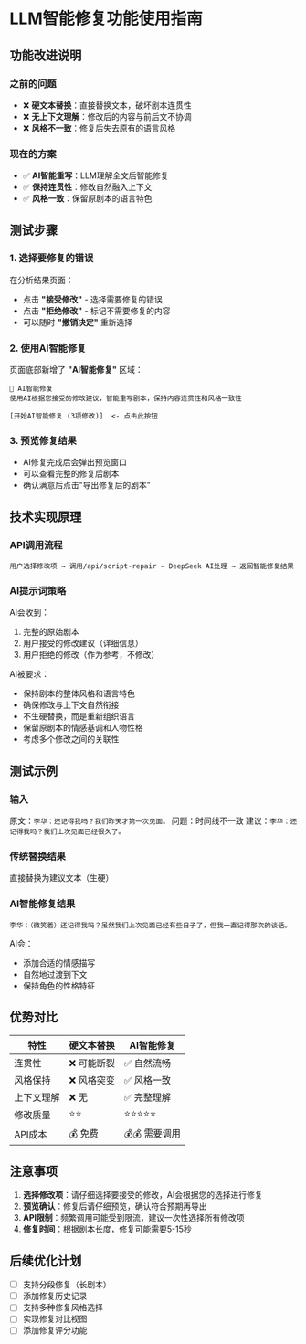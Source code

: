 # LLM智能修复功能使用指南

## 功能改进说明

### 之前的问题
- ❌ **硬文本替换**：直接替换文本，破坏剧本连贯性
- ❌ **无上下文理解**：修改后的内容与前后文不协调
- ❌ **风格不一致**：修复后失去原有的语言风格

### 现在的方案
- ✅ **AI智能重写**：LLM理解全文后智能修复
- ✅ **保持连贯性**：修改自然融入上下文
- ✅ **风格一致**：保留原剧本的语言特色

## 测试步骤

### 1. 选择要修复的错误
在分析结果页面：
- 点击 **"接受修改"** - 选择需要修复的错误
- 点击 **"拒绝修改"** - 标记不需要修复的内容
- 可以随时 **"撤销决定"** 重新选择

### 2. 使用AI智能修复
页面底部新增了 **"AI智能修复"** 区域：

```
🤖 AI智能修复
使用AI根据您接受的修改建议，智能重写剧本，保持内容连贯性和风格一致性

[开始AI智能修复 (3项修改)]  <- 点击此按钮
```

### 3. 预览修复结果
- AI修复完成后会弹出预览窗口
- 可以查看完整的修复后剧本
- 确认满意后点击"导出修复后的剧本"

## 技术实现原理

### API调用流程
```
用户选择修改项 → 调用/api/script-repair → DeepSeek AI处理 → 返回智能修复结果
```

### AI提示词策略
AI会收到：
1. 完整的原始剧本
2. 用户接受的修改建议（详细信息）
3. 用户拒绝的修改（作为参考，不修改）

AI被要求：
- 保持剧本的整体风格和语言特色
- 确保修改与上下文自然衔接
- 不生硬替换，而是重新组织语言
- 保留原剧本的情感基调和人物性格
- 考虑多个修改之间的关联性

## 测试示例

### 输入
原文：`李华：还记得我吗？我们昨天才第一次见面。`
问题：时间线不一致
建议：`李华：还记得我吗？我们上次见面已经很久了。`

### 传统替换结果
直接替换为建议文本（生硬）

### AI智能修复结果
`李华：（微笑着）还记得我吗？虽然我们上次见面已经有些日子了，但我一直记得那次的谈话。`

AI会：
- 添加合适的情感描写
- 自然地过渡到下文
- 保持角色的性格特征

## 优势对比

| 特性 | 硬文本替换 | AI智能修复 |
|-----|----------|-----------|
| 连贯性 | ❌ 可能断裂 | ✅ 自然流畅 |
| 风格保持 | ❌ 风格突变 | ✅ 风格一致 |
| 上下文理解 | ❌ 无 | ✅ 完整理解 |
| 修改质量 | ⭐⭐ | ⭐⭐⭐⭐⭐ |
| API成本 | 💰 免费 | 💰💰 需要调用 |

## 注意事项

1. **选择修改项**：请仔细选择要接受的修改，AI会根据您的选择进行修复
2. **预览确认**：修复后请仔细预览，确认符合预期再导出
3. **API限制**：频繁调用可能受到限流，建议一次性选择所有修改项
4. **修复时间**：根据剧本长度，修复可能需要5-15秒

## 后续优化计划

- [ ] 支持分段修复（长剧本）
- [ ] 添加修复历史记录
- [ ] 支持多种修复风格选择
- [ ] 实现修复对比视图
- [ ] 添加修复评分功能